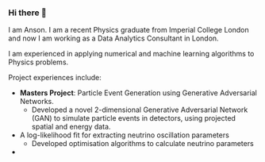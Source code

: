 ### Hi there 👋

I am Anson. I am a recent Physics graduate from Imperial College London and now I am working as a Data Analytics Consultant in London.

I am experienced in applying numerical and machine learning algorithms to Physics problems. 

Project experiences include:
- **Masters Project**: Particle Event Generation using Generative Adversarial Networks.
  - Developed a novel 2-dimensional Generative Adversarial Network (GAN) to simulate particle events in detectors, using
projected spatial and energy data.
- A log-likelihood fit for extracting neutrino oscillation parameters
  - Developed optimisation algorithms to calculate neutrino parameters
-   




<!--
**ansonpoon166/ansonpoon166** is a ✨ _special_ ✨ repository because its `README.md` (this file) appears on your GitHub profile.

Here are some ideas to get you started:

- 🔭 I’m currently working on ...
- 🌱 I’m currently learning ...
- 👯 I’m looking to collaborate on ...
- 🤔 I’m looking for help with ...
- 💬 Ask me about ...
- 📫 How to reach me: ...
- 😄 Pronouns: ...
- ⚡ Fun fact: ...
-->
